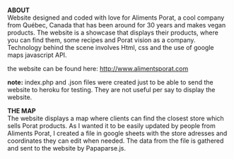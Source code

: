 <strong>ABOUT</strong><br>
Website designed and coded with love for Aliments Porat, a cool company from Québec, Canada that has been around for 30 years and makes vegan products.
The website is a showcase that displays their products, where you can find them, some recipes and Porat vision as a company.
Technology behind the scene involves Html, css and the use of google maps javascript API.

the website can be found here:
http://www.alimentsporat.com

<strong>note:</strong> index.php and .json files were created just to be able to send the website to heroku for testing. They are not useful per say to display the website.

<strong>THE MAP</strong><br>
The website displays a map where clients can find the closest store which sells Porat products. 
As I wanted it to be easily updated by people from Aliments Porat, I created a file in google sheets with the store adresses and coordinates they can edit when needed. The data from the file is gathered and sent to the website by Papaparse.js.
